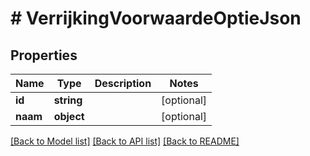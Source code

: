 # # VerrijkingVoorwaardeOptieJson

## Properties

Name | Type | Description | Notes
------------ | ------------- | ------------- | -------------
**id** | **string** |  | [optional]
**naam** | **object** |  | [optional]

[[Back to Model list]](../../README.md#models) [[Back to API list]](../../README.md#endpoints) [[Back to README]](../../README.md)
